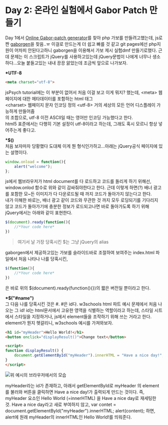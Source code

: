 Day 2: 온라인 실험에서 Gabor Patch 만들기 
===========================================


Day 1에서 [Online Gabor-patch generator](https://www.cogsci.nl/gabor-generator)를 찾아 php 가보를 만들려고했는데, js로 짠 [gaborgen](https://github.com/jtth/gaborgen-js)을 찾음..ㅠ 이걸로 만드는게 더 쉽고 빠를 것 같고 git pages에선 php지원이 어차피 안된다고하니 gaborgen을 이용해서 가보 제시 실험dmf 만들기로했다. 근데 문제는 이 스크립트가 jQuery를 사용하고있는데 jQuery문법이 나에게 너무나 생소하다...오늘 붙들고있는 내내 끙끙 앓았는데 조금씩 앞으로 나가보자. 
   
__*UTF-8__   
```html
<meta charset="utf-8">
```
jsPsych tutorial에는 이 부분이 없어서 처음 이걸 보고 이게 뭐지? 했는데, 
\<meta> 웹페이지에 대한 메타데이터를 포함하는 html 태그   
\<charset> 웹페이지 문자 인코딩 정의 
\<utf-8> 거의 세상의 모든 언어 디스플레이 가능하게 만들어줌   
의 조합으로, utf-8 이전 ASCII일 때는 영어만 인코딩 가능했다고 한다.       
html5 표준에서는 다행히 기본 설정이 utf-8이라고 하는데, 그래도 혹시 모르니 항상 넣어주는게 좋다고.  

__*$()__   
처음 보자마자 당황했다 도대체 이게 뭔 형식인가하고...아래는 jQuery공식 페이지에 있는 설명이다.
```JavaScript
window.onload = function(){
    alert("welcome");
};
```   
js에서 웹브라우저가 html document를 다 로드하고 코드를 돌리게 하기 위해선, window.onlod 함수로 위와 같이 감싸줘야한다고 한다. 근데 이렇게 하면(?) 배너 광고를 포함한 모~든 이미지가 다 다운로드될 때 까지 코드가 돌아가지 않는다고 한다.   
내가 이해한 바로는, 배너 광고 같이 코드와 무관한 것 까지 모두 로딩되기를 기다리지 않고 코드가 돌아가기에 충분한 정보가 로드되고나면 바로 돌아가도록 하기 위해 jQuery에서는 아래와 같이 표현한다.   
```JavaScript
$(document).ready(function(){
    //*Your code here*
})
```   
> 여기서 날 가장 당혹시킨 $는 그냥 jQuery의 alias  

gaborgen에서 제공하고있는 가보를 슬라이드바로 조절하여 보여주는 index.html 파일에서 처음 나타나 나를 당혹시킨,   
```JavaScript
$(function(){
    //*Your code here*
})
```   
은 바로 위의 $(document).ready(function(){})의 짧은 버전일 뿐이라고 한다.  

__*$("#name")__   
그 다음 나를 당혹시킨 것은 #. #은 id다. w3schools html 파트 예시 문제에서 처음 나오는 그 id! id는 html문서에서 고유한 영역을 식별하는 역할이라고 하는데, 스타일 시트에서 스타일을 지정하거나, js에서 element들을 조작하기 위해 쓰는 거라고 한다. element가 뭔지 헷갈리니, w3schools 예시를 가져와보자.   
```html
<h1 id="myHeader">Hello World!</h1>
<button onclick="displayResult()">Change text</button>

<script>
function displayResult() {
    document.getElementById("myHeader").innerHTML = "Have a nice day!";
}
</script>
```   
![위 예시의 브라우저에서의 모습](/include/innerHTML_id.gif)
 
myHeader라는 id가 존재하고, 아래서 getElementById로 myHeader 의 element를 불러와 버튼을 클릭하면 Have a nice day!가 출력되게 만드는 것이다. 즉, myHeader 요소인 Hello World (=innerHTML) 을 Have a nice day로 재세팅한 것. Have a nice day라고 새로 부여하지 않고, 
var contet = document.getElementById("myHeader").innerHTML; alert(content); 하면, alert에 원래 myHeader의 innerHTML인 Hello World!를 띄워준다.  




